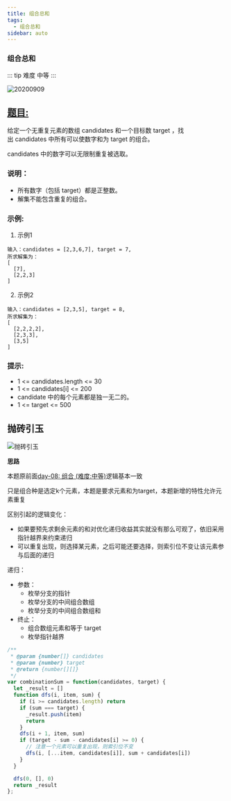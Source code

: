 ```yaml
---
title: 组合总和
tags:
  - 组合总和
sidebar: auto
---
```


### 组合总和

::: tip 难度
中等
:::

![20200909](http://qiniu.gaowenju.com/leecode/banner/20200909.jpg)

## [题目:](https://leetcode-cn.com/problems/combination-sum/)

给定一个无重复元素的数组 candidates 和一个目标数 target ，找出 candidates 中所有可以使数字和为 target 的组合。

candidates 中的数字可以无限制重复被选取。

### 说明：

- 所有数字（包括 target）都是正整数。
- 解集不能包含重复的组合。 

### 示例:

1. 示例1
```
输入：candidates = [2,3,6,7], target = 7,
所求解集为：
[
  [7],
  [2,2,3]
]
```

2. 示例2
```
输入：candidates = [2,3,5], target = 8,
所求解集为：
[
  [2,2,2,2],
  [2,3,3],
  [3,5]
]
```

### 提示:

- 1 <= candidates.length <= 30
- 1 <= candidates[i] <= 200
- candidate 中的每个元素都是独一无二的。
- 1 <= target <= 500

## 抛砖引玉

![抛砖引玉](http://qiniu.gaowenju.com/leecode/20200909.png)

**思路**

本题原前面[day-08: 组合 (难度:中等)](./20200908.md)逻辑基本一致

只是组合种是选定k个元素，本题是要求元素和为target，本题新增的特性允许元素重复

区别引起的逻辑变化：
- 如果要预先求剩余元素的和对优化递归收益其实就没有那么可观了，依旧采用指针越界来约束递归
- 可以重复出现，则选择某元素，之后可能还要选择，则索引位不变让该元素参与后面的递归


递归：

- 参数：
  - 枚举分支的指针
  - 枚举分支的中间组合数组
  - 枚举分支的中间组合数组和
- 终止：
  - 组合数组元素和等于 target
  - 枚举指针越界


```javascript
/**
 * @param {number[]} candidates
 * @param {number} target
 * @return {number[][]}
 */
var combinationSum = function(candidates, target) {
  let _result = []
  function dfs(i, item, sum) {
    if (i >= candidates.length) return
    if (sum === target) {
      _result.push(item)
      return
    }
    dfs(i + 1, item, sum)
    if (target - sum - candidates[i] >= 0) {
      // 注意一个元素可以重复出现，则索引位不变
      dfs(i, [...item, candidates[i]], sum + candidates[i])
    }
  }

  dfs(0, [], 0)
  return _result
};
```

